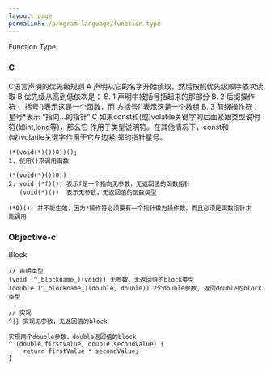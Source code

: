 ```yaml
---
layout: page
permalink: /program-language/function-type 
---
```


Function Type

### C

C语言声明的优先级规则
A 声明从它的名字开始读取，然后按照优先级顺序依次读取
B 优先级从高到低依次是：
    B. 1 声明中被括号括起来的那部分
    B. 2 后缀操作符：
            括号()表示这是一个函数，而
            方括号[]表示这是一个数组
    B. 3 前缀操作符： 星号*表示 “指向...的指针”
C 如果const和(或)volatile关键字的后面紧跟类型说明符(如int,long等)，那么它
  作用于类型说明符。在其他情况下，const和(或)volatile关键字作用于它左边紧
  邻的指针星号。

    (*(void(*)())0))();
    1. 使用()来调用函数

    (*(void(*)())0))
    2. void (*f)(); 表示f是一个指向无参数，无返回值的函数指针
       (void(*)())  表示无参数，无返回值的函数类型

    (*0)(); 并不能生效，因为*操作符必须要有一个指针做为操作数，而且必须是函数指针才
    能调用


### Objective-c

Block

    // 声明类型
    (void (^_blockname_)(void)) 无参数，无返回值的block类型
    (double (^_blockname_)(double, double)) 2个double参数, 返回double的block类型

    // 实现
    ^{} 实现无参数，无返回值的block

    实现两个double参数，double返回值的block
    ^ (double firstValue, double secondValue) {
        return firstValue * secondValue;
    }


